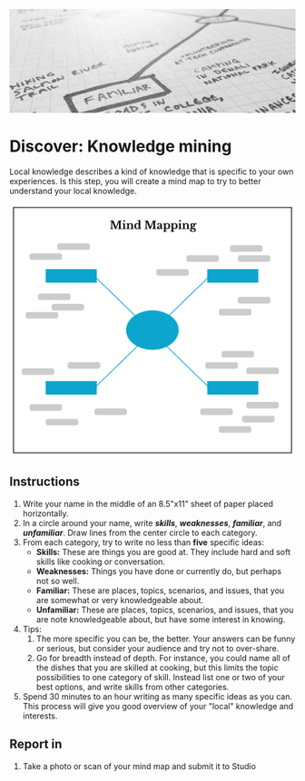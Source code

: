 ![Photo of mind map](/assets/mind-mapping-header@2x.jpg)

# Discover: Knowledge mining

Local knowledge describes a kind of knowledge that is specific to your own experiences. Is this step, you will create a mind map to try to better understand your local knowledge.

![Graphic of mindmapping](/assets/mind-mapping-1200px@2x.png)

## Instructions

1. Write your name in the middle of an 8.5"x11" sheet of paper placed horizontally.
2. In a circle around your name, write _**skills**_, _**weaknesses**_, _**familiar**_, and _**unfamiliar**_. Draw lines from the center circle to each category.
3. From each category, try to write no less than **five** specific ideas:
   * **Skills:** These are things you are good at. They include hard and soft skills like cooking or conversation.
   * **Weaknesses:** Things you have done or currently do, but perhaps not so well.
   * **Familiar:** These are places, topics, scenarios, and issues, that you are somewhat or very knowledgeable about.
   * **Unfamiliar:** These are places, topics, scenarios, and issues, that you are note knowledgeable about, but have some interest in knowing.
4. Tips:
   1. The more specific you can be, the better. Your answers can be funny or serious, but consider your audience and try not to over-share.
   2. Go for breadth instead of depth. For instance, you could name all of the dishes that you are skilled at cooking, but this limits the topic possibilities to one category of skill. Instead list one or two of your best options, and write skills from other categories.
5. Spend 30 minutes to an hour writing as many specific ideas as you can. This process will give you good overview of your "local" knowledge and interests.

## Report in

1. Take a photo or scan of your mind map and submit it to Studio



